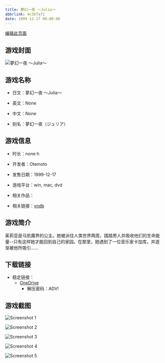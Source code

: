 ```yaml
---
title: 夢幻一夜 ～Julia～
abbrlink: 4c3bfa72
date: 1999-12-17 00:00:00
---
```

[编辑此页面](https://github.com/ACG-3/ADV3-source/blob/main/source/_posts/games/%E5%A4%A2%E5%B9%BB%E4%B8%80%E5%A4%9C%20%EF%BD%9EJulia%EF%BD%9E.md)

## 游戏封面

![夢幻一夜 ～Julia～](https://pan.timero.xyz/d/onedrive/img_lib_001/%E5%A4%A2%E5%B9%BB%E4%B8%80%E5%A4%9C%20%EF%BD%9EJulia%EF%BD%9E_cover.avif)


## 游戏名称

- 日文：夢幻一夜 ～Julia～
- 英文：None
- 中文：None

- 别名：夢幻一夜（ジュリア）


## 游戏信息

- 时长：none h
- 开发者：Otemoto
- 发售日期：1999-12-17
- 游戏平台：win, mac, dvd
- 相关作品：

- 相关链接：[vndb](https://vndb.org/v12195)


## 游戏简介

茱莉亚是马凯魔界的公主。她被派往人类世界两周，践踏男人并吸收他们的生命能量--只有这样她才能回到自己的家园。在那里，她遇到了一位音乐家卡加库，并逐渐被他所吸引......




## 下载链接

- 稳定链接：
    - [OneDrive](https://pan.timero.xyz/onedrive/adv_lib_001/%E5%A4%A2%E5%B9%BB%E4%B8%80%E5%A4%9C%20%EF%BD%9EJulia%EF%BD%9E)
        - 解压密码：ADV!



## 游戏截图


![Screenshot 1](https://pan.timero.xyz/d/onedrive/img_lib_001/%E5%A4%A2%E5%B9%BB%E4%B8%80%E5%A4%9C%20%EF%BD%9EJulia%EF%BD%9E_Screenshot_1.avif)

![Screenshot 2](https://pan.timero.xyz/d/onedrive/img_lib_001/%E5%A4%A2%E5%B9%BB%E4%B8%80%E5%A4%9C%20%EF%BD%9EJulia%EF%BD%9E_Screenshot_2.avif)

![Screenshot 3](https://pan.timero.xyz/d/onedrive/img_lib_001/%E5%A4%A2%E5%B9%BB%E4%B8%80%E5%A4%9C%20%EF%BD%9EJulia%EF%BD%9E_Screenshot_3.avif)

![Screenshot 4](https://pan.timero.xyz/d/onedrive/img_lib_001/%E5%A4%A2%E5%B9%BB%E4%B8%80%E5%A4%9C%20%EF%BD%9EJulia%EF%BD%9E_Screenshot_4.avif)

![Screenshot 5](https://pan.timero.xyz/d/onedrive/img_lib_001/%E5%A4%A2%E5%B9%BB%E4%B8%80%E5%A4%9C%20%EF%BD%9EJulia%EF%BD%9E_Screenshot_5.avif)

